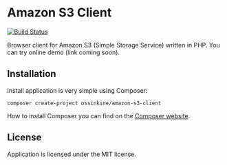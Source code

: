Amazon S3 Client
================

[![Build Status](https://travis-ci.org/ossinkine/amazon-s3-client.svg?branch=master)](https://travis-ci.org/ossinkine/amazon-s3-client)

Browser client for Amazon S3 (Simple Storage Service) written in PHP.
You can try online demo (link coming soon).

Installation
------------
Install application is very simple using Composer:

    composer create-project ossinkine/amazon-s3-client
    
How to install Composer you can find on the [Composer website](https://getcomposer.org/doc/00-intro.md#installation-linux-unix-osx).

License
-------
Application is licensed under the MIT license.
